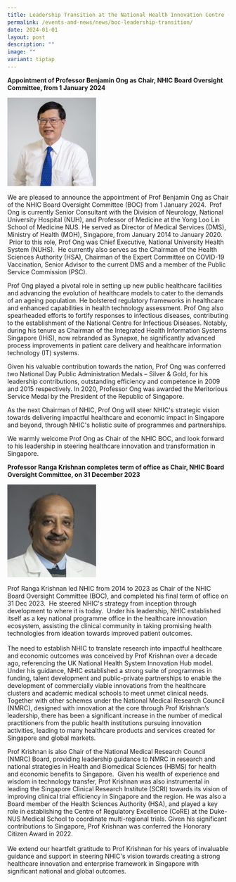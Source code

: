 ```yaml
---
title: Leadership Transition at the National Health Innovation Centre (NHIC)
permalink: /events-and-news/news/boc-leadership-transition/
date: 2024-01-01
layout: post
description: ""
image: ""
variant: tiptap
---
```

<p><strong>Appointment of Professor Benjamin Ong as Chair, NHIC Board Oversight Committee, from 1 January 2024</strong></p><p></p><div class="isomer-image-wrapper"><img style="width: 40%;" height="auto" width="100%" alt="" src="/images/About/Oversight Committee/Benjamin_Ong.JPG"></div><p>We are pleased to announce the appointment of Prof Benjamin Ong as Chair of the NHIC Board Oversight Committee (BOC) from 1 January 2024. &nbsp;Prof Ong is currently Senior Consultant with the Division of Neurology, National University Hospital (NUH), and Professor of Medicine at the Yong Loo Lin School of Medicine NUS. He served as Director of Medical Services (DMS), Ministry of Health (MOH), Singapore, from January 2014 to January 2020. &nbsp;Prior to this role, Prof Ong was Chief Executive, National University Health System (NUHS). &nbsp;He currently also serves as the Chairman of the Health Sciences Authority (HSA), Chairman of the Expert Committee on COVID-19 Vaccination, Senior Advisor to the current DMS and a member of the Public Service Commission (PSC).</p><p>Prof Ong played a pivotal role in setting up new public healthcare facilities and advancing the evolution of healthcare models to cater to the demands of an ageing population. He bolstered regulatory frameworks in healthcare and enhanced capabilities in health technology assessment. Prof Ong also spearheaded efforts to fortify responses to infectious diseases, contributing to the establishment of the National Centre for Infectious Diseases. Notably, during his tenure as Chairman of the Integrated Health Information Systems Singapore (IHiS), now rebranded as Synapxe, he significantly advanced process improvements in patient care delivery and healthcare information technology (IT) systems.</p><p>Given his valuable contribution towards the nation, Prof Ong was conferred two National Day Public Administration Medals – Silver &amp; Gold, for his leadership contributions, outstanding efficiency and competence in 2009 and 2015 respectively. In 2020, Professor Ong was awarded the Meritorious Service Medal by the President of the Republic of Singapore.</p><p>As the next Chairman of NHIC, Prof Ong&nbsp;will steer NHIC's strategic vision towards delivering impactful healthcare and economic impact in Singapore and beyond, through NHIC's holistic suite of programmes and partnerships.</p><p>We warmly welcome Prof Ong as Chair of the NHIC BOC, and look forward to his leadership in steering healthcare innovation and transformation in Singapore.</p><p><strong>Professor Ranga Krishnan completes term of office as Chair, NHIC Board Oversight Committee, on 31 December 2023</strong></p><p></p><div class="isomer-image-wrapper"><img style="width: 40%;" height="auto" width="100%" alt="" src="/images/About/Oversight Committee/Ranga_krishnan.jpg"></div><p>Prof Ranga Krishnan led NHIC from 2014 to 2023 as Chair of the NHIC Board Oversight Committee (BOC), and completed his final term of office on 31 Dec 2023. &nbsp;He steered NHIC's strategy from inception through development to where it is today. &nbsp;Under his leadership, NHIC established itself as a key national programme office in the healthcare innovation ecosystem, assisting the clinical community in taking promising health technologies from ideation towards improved patient outcomes.<br><br>The need to establish NHIC to translate&nbsp;research into impactful healthcare and economic outcomes was conceived by Prof Krishnan over a decade ago, referencing the UK National Health System Innovation Hub model. Under his guidance, NHIC established a strong suite of programmes in funding, talent development and public-private partnerships to enable the development of commercially viable innovations from the healthcare clusters and academic medical schools to meet unmet clinical needs. Together with other schemes under the National Medical Research Council (NMRC), designed with innovation at the core through Prof Krishnan’s leadership, there has been a significant increase in the number of medical practitioners from the public health institutions pursuing innovation activities, leading to many healthcare products and services created for Singapore and global markets.</p><p>Prof Krishnan is also Chair of the National Medical Research Council (NMRC) Board, providing leadership guidance to NMRC in research and national strategies in Health and Biomedical Sciences (HBMS) for health and economic benefits to Singapore. &nbsp;Given his wealth of experience and wisdom in technology transfer, Prof Krishnan was also instrumental in leading the Singapore Clinical Research Institute (SCRI) towards its vision of improving clinical trial efficiency in Singapore and the region. He was also a Board member of the Health Sciences Authority (HSA), and played a key role in establishing the Centre of Regulatory Excellence (CoRE) at the Duke-NUS Medical School to coordinate multi-regional trials.&nbsp;Given his significant contributions to Singapore, Prof Krishnan was conferred the Honorary Citizen Award in 2022. <br><br>We extend our heartfelt gratitude to Prof Krishnan for his years of invaluable guidance and support in steering NHIC's vision towards creating a strong healthcare innovation and enterprise framework in Singapore with significant national and global outcomes.</p>